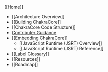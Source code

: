 [[Home]]

* [[Architecture Overview]]
* [[Building ChakraCore]]
* [[ChakraCore Code Structure]] 
* [Contributer Guidance](https://github.com/Microsoft/ChakraCore/blob/master/CONTRIBUTING.md)
* [[Embedding ChakraCore]]
  * [[JavaScript Runtime (JSRT) Overview]]
  * [[JavaScript Runtime (JSRT) Reference]]
* [[Label Glossary]]
* [[Resources]]
* [[Roadmap]]
